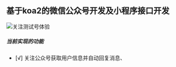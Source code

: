 ## 基于koa2的微信公众号开发及小程序接口开发

![关注测试号体验](http://wx.yinchunyu.com/images/ceshihao.jpg)

##### 当前实现的功能
- [√] 关注公众号获取用户信息并自动回复消息、
